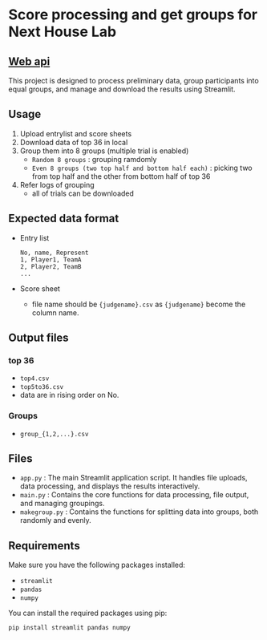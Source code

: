 # Score processing and get groups for Next House Lab

## [Web api](https://nhl-scoreprocessingforprelim.streamlit.app/)

This project is designed to process preliminary data, group participants into equal groups, and manage and download the results using Streamlit.

## Usage

1. Upload entrylist and score sheets
2. Download data of top 36 in local
3. Group them into 8 groups (multiple trial is enabled)
   - `Random 8 groups` : grouping ramdomly
   - `Even 8 groups (two top half and bottom half each)` : picking two from top half and the other from bottom half of top 36
4. Refer logs of grouping
   - all of trials can be downloaded

## Expected data format

- Entry list

    ``` csv
    No, name, Represent
    1, Player1, TeamA
    2, Player2, TeamB
    ...
    ```

- Score sheet
  - file name should be `{judgename}.csv` as `{judgename}` become the column name.

## Output files

### top 36

- `top4.csv`
- `top5to36.csv`
- data are in rising order on No.

### Groups

- `group_{1,2,...}.csv`

## Files

- `app.py` : The main Streamlit application script. It handles file uploads, data processing, and displays the results interactively.
- `main.py` : Contains the core functions for data processing, file output, and managing groupings.
- `makegroup.py` : Contains the functions for splitting data into groups, both randomly and evenly.

## Requirements

Make sure you have the following packages installed:

- `streamlit`
- `pandas`
- `numpy`

You can install the required packages using pip:

```bash
pip install streamlit pandas numpy

